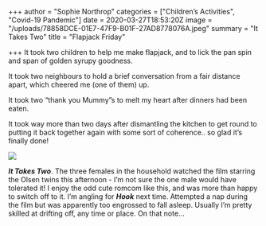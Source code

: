 +++
author = "Sophie Northrop"
categories = ["Children’s Activities", "Covid-19 Pandemic"]
date = 2020-03-27T18:53:20Z
image = "/uploads/78858DCE-01E7-47F9-B01F-27AD8778076A.jpeg"
summary = "It Takes Two"
title = "Flapjack Friday"

+++
It took two children to help me make flapjack, and to lick the pan spin and span of golden syrupy goodness.

It took two neighbours to hold a brief conversation from a fair distance apart, which cheered me (one of them) up.

It took two “thank you Mummy”s to melt my heart after dinners had been eaten.

It took way more than two days after dismantling the kitchen to get round to putting it back together again with some sort of coherence.. so glad it’s finally done!

![](/uploads/71E9F014-038F-40B8-8157-2C3A42ACDD26.jpeg)

**_It Takes Two_**. The three females in the household watched the film starring the Olsen twins this afternoon - I’m not sure the one male would have tolerated it! I enjoy the odd cute romcom like this, and was more than happy to switch off to it. I’m angling for **_Hook_** next time. Attempted a nap during the film but was apparently too engrossed to fall asleep. Usually I’m pretty skilled at drifting off, any time or place. On that note...